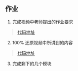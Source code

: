 ## 作业

1. 完成视频中老师提出的作业要求

> [代码地址](https://github.com/dongceha/edu-boss-fed)

2. 100% 还原视频中所讲到的内容
> [代码地址](https://github.com/dongceha/edu-boss-fed)

3. 完成剩下的几个模块